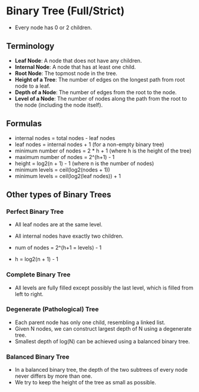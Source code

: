 # Binary Tree (Full/Strict)

- Every node has 0 or 2 children.

## Terminology

- **Leaf Node**: A node that does not have any children.
- **Internal Node**: A node that has at least one child.
- **Root Node**: The topmost node in the tree.
- **Height of a Tree**: The number of edges on the longest path from root node to a leaf.
- **Depth of a Node**: The number of edges from the root to the node.
- **Level of a Node**: The number of nodes along the path from the root to the node (including the node itself).

## Formulas

- internal nodes = total nodes - leaf nodes
- leaf nodes = internal nodes + 1 (for a non-empty binary tree)
- minimum number of nodes = 2 * h + 1 (where h is the height of the tree)
- maximum number of nodes = 2^(h+1) - 1
- height = log2(n + 1) - 1 (where n is the number of nodes)
- minimum levels = ceil(log2(nodes + 1))
- minimum levels = ceil(log2(leaf nodes)) + 1

## Other types of Binary Trees

### Perfect Binary Tree

- All leaf nodes are at the same level.
- All internal nodes have exactly two children.

- num of nodes = 2^(h+1 = levels) - 1
- h = log2(n + 1) - 1

### Complete Binary Tree

- All levels are fully filled except possibly the last level, which is filled from left to right.

### Degenerate (Pathological) Tree

- Each parent node has only one child, resembling a linked list.
- Given N nodes, we can construct largest depth of N using a degenerate tree.
- Smallest depth of log(N) can be achieved using a balanced binary tree.

### Balanced Binary Tree

- In a balanced binary tree, the depth of the two subtrees of every node never differs by more than one.
- We try to keep the height of the tree as small as possible.
